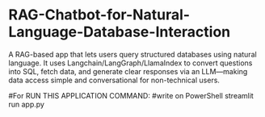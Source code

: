 # RAG-Chatbot-for-Natural-Language-Database-Interaction
A RAG-based app that lets users query structured databases using natural language. It uses Langchain/LangGraph/LlamaIndex to convert questions into SQL, fetch data, and generate clear responses via an LLM—making data access simple and conversational for non-technical users.

#For RUN THIS APPLICATION COMMAND: 
#write on PowerShell
streamlit run app.py
